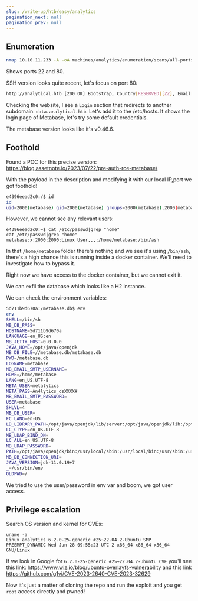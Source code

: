 ```yaml
---
slug: /write-up/htb/easy/analytics
pagination_next: null
pagination_prev: null
---
```


## Enumeration

```bash
nmap 10.10.11.233 -A -oA machines/analytics/enumeration/scans/all-ports -p- --min-rate 1000
```
Shows ports 22 and 80.

SSH version looks quite recent, let's focus on port 80:

```bash
http://analytical.htb [200 OK] Bootstrap, Country[RESERVED][ZZ], Email[demo@analytical.com,due@analytical.com], Frame, HTML5, HTTPServer[Ubuntu Linux][nginx/1.18.0 (Ubuntu)], IP[10.10.11.233], JQuery[3.0.0], Script, Title[Analytical], X-UA-Compatible[IE=edge], nginx[1.18.0]
```

Checking the website, I see a `Login` section that redirects to another subdomain: `data.analytical.htb`. Let's add it to the /etc/hosts. It shows the login page of Metabase, let's try some default credentials.

The metabase version looks like it's v0.46.6.

## Foothold

Found a POC for this precise version: https://blog.assetnote.io/2023/07/22/pre-auth-rce-metabase/

With the payload in the description and modifying it with our local IP,port we got foothold!

```bash
e4396eead2c0:/$ id
id
uid=2000(metabase) gid=2000(metabase) groups=2000(metabase),2000(metabase)
```

However, we cannot see any relevant users:
```
e4396eead2c0:~$ cat /etc/passwd|grep "home"
cat /etc/passwd|grep "home"
metabase:x:2000:2000:Linux User,,,:/home/metabase:/bin/ash
```

In that `/home/metabase` folder there's nothing and we see it's using `/bin/ash`, there's a high chance this is running inside a docker container. We'll need to investigate how to bypass it.

Right now we have access to the docker container, but we cannot exit it. 

We can exfil the database which looks like a H2 instance.

We can check the environment variables:

```bash
5d711b9d670a:/metabase.db$ env
env
SHELL=/bin/sh
MB_DB_PASS=
HOSTNAME=5d711b9d670a
LANGUAGE=en_US:en
MB_JETTY_HOST=0.0.0.0
JAVA_HOME=/opt/java/openjdk
MB_DB_FILE=//metabase.db/metabase.db
PWD=/metabase.db
LOGNAME=metabase
MB_EMAIL_SMTP_USERNAME=
HOME=/home/metabase
LANG=en_US.UTF-8
META_USER=metalytics
META_PASS=An4lytics_dsXXXX#
MB_EMAIL_SMTP_PASSWORD=
USER=metabase
SHLVL=4
MB_DB_USER=
FC_LANG=en-US
LD_LIBRARY_PATH=/opt/java/openjdk/lib/server:/opt/java/openjdk/lib:/opt/java/openjdk/../lib
LC_CTYPE=en_US.UTF-8
MB_LDAP_BIND_DN=
LC_ALL=en_US.UTF-8
MB_LDAP_PASSWORD=
PATH=/opt/java/openjdk/bin:/usr/local/sbin:/usr/local/bin:/usr/sbin:/usr/bin:/sbin:/bin
MB_DB_CONNECTION_URI=
JAVA_VERSION=jdk-11.0.19+7
_=/usr/bin/env
OLDPWD=/
```

We tried to use the user/password in env var and boom, we got user access.

## Privilege escalation

Search OS version and kernel for CVEs:

```
uname -a
Linux analytics 6.2.0-25-generic #25~22.04.2-Ubuntu SMP PREEMPT_DYNAMIC Wed Jun 28 09:55:23 UTC 2 x86_64 x86_64 x86_64 GNU/Linux
```

If we look in Google for `6.2.0-25-generic #25~22.04.2-Ubuntu CVE` you'll see this link: https://www.wiz.io/blog/ubuntu-overlayfs-vulnerability and this link https://github.com/g1vi/CVE-2023-2640-CVE-2023-32629

Now it's just a matter of cloning the repo and run the exploit and you get `root` access directly and pwned!